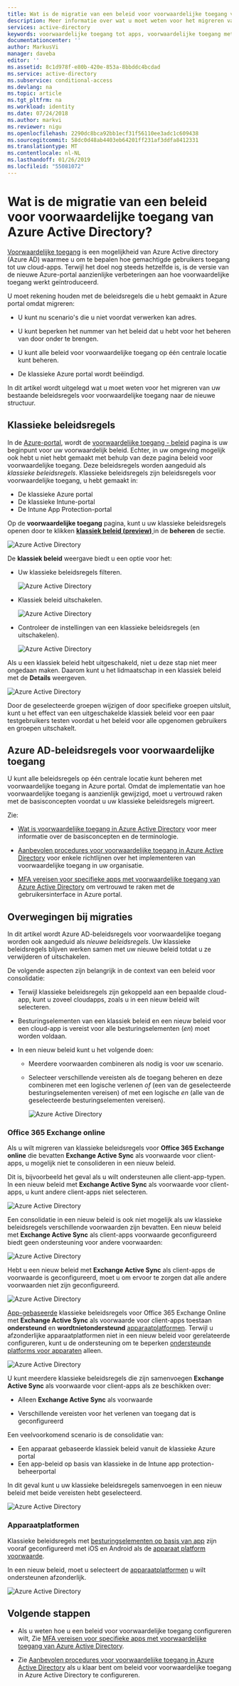 ```yaml
---
title: Wat is de migratie van een beleid voor voorwaardelijke toegang van Azure Active Directory? | Microsoft Docs
description: Meer informatie over wat u moet weten voor het migreren van klassieke beleidsregels in Azure portal.
services: active-directory
keywords: voorwaardelijke toegang tot apps, voorwaardelijke toegang met Azure AD, beveiligde toegang tot bedrijfsresources, beleid voor voorwaardelijke toegang
documentationcenter: ''
author: MarkusVi
manager: daveba
editor: ''
ms.assetid: 8c1d978f-e80b-420e-853a-8bbddc4bcdad
ms.service: active-directory
ms.subservice: conditional-access
ms.devlang: na
ms.topic: article
ms.tgt_pltfrm: na
ms.workload: identity
ms.date: 07/24/2018
ms.author: markvi
ms.reviewer: nigu
ms.openlocfilehash: 2290dc8bca92bb1ecf31f56110ee3adc1c609438
ms.sourcegitcommit: 58dc0d48ab4403eb64201ff231af3ddfa8412331
ms.translationtype: MT
ms.contentlocale: nl-NL
ms.lasthandoff: 01/26/2019
ms.locfileid: "55081072"
---
```

# <a name="what-is-a-policy-migration-in-azure-active-directory-conditional-access"></a>Wat is de migratie van een beleid voor voorwaardelijke toegang van Azure Active Directory? 


[Voorwaardelijke toegang](../active-directory-conditional-access-azure-portal.md) is een mogelijkheid van Azure Active directory (Azure AD) waarmee u om te bepalen hoe gemachtigde gebruikers toegang tot uw cloud-apps. Terwijl het doel nog steeds hetzelfde is, is de versie van de nieuwe Azure-portal aanzienlijke verbeteringen aan hoe voorwaardelijke toegang werkt geïntroduceerd.

U moet rekening houden met de beleidsregels die u hebt gemaakt in Azure portal omdat migreren:

- U kunt nu scenario's die u niet voordat verwerken kan adres.

- U kunt beperken het nummer van het beleid dat u hebt voor het beheren van door onder te brengen.   

- U kunt alle beleid voor voorwaardelijke toegang op één centrale locatie kunt beheren.

- De klassieke Azure portal wordt beëindigd.   

In dit artikel wordt uitgelegd wat u moet weten voor het migreren van uw bestaande beleidsregels voor voorwaardelijke toegang naar de nieuwe structuur.
 
## <a name="classic-policies"></a>Klassieke beleidsregels

In de [Azure-portal](https://portal.azure.com), wordt de [voorwaardelijke toegang - beleid](https://portal.azure.com/#blade/Microsoft_AAD_IAM/ConditionalAccessBlade/Policies) pagina is uw beginpunt voor uw voorwaardelijk beleid. Echter, in uw omgeving mogelijk ook hebt u niet hebt gemaakt met behulp van deze pagina beleid voor voorwaardelijke toegang. Deze beleidsregels worden aangeduid als *klassieke beleidsregels*. Klassieke beleidsregels zijn beleidsregels voor voorwaardelijke toegang, u hebt gemaakt in:

- De klassieke Azure portal
- De klassieke Intune-portal
- De Intune App Protection-portal


Op de **voorwaardelijke toegang** pagina, kunt u uw klassieke beleidsregels openen door te klikken [ **klassiek beleid (preview)** ](https://portal.azure.com/#blade/Microsoft_AAD_IAM/ConditionalAccessBlade/ClassicPolicies) in de **beheren** de sectie. 


![Azure Active Directory](./media/policy-migration/71.png)


De **klassiek beleid** weergave biedt u een optie voor het:

- Uw klassieke beleidsregels filteren.
 
    ![Azure Active Directory](./media/policy-migration/72.png)

- Klassiek beleid uitschakelen.

    ![Azure Active Directory](./media/policy-migration/73.png)
   
- Controleer de instellingen van een klassieke beleidsregels (en uitschakelen).

    ![Azure Active Directory](./media/policy-migration/74.png)


Als u een klassiek beleid hebt uitgeschakeld, niet u deze stap niet meer ongedaan maken. Daarom kunt u het lidmaatschap in een klassiek beleid met de **Details** weergeven. 

![Azure Active Directory](./media/policy-migration/75.png)

Door de geselecteerde groepen wijzigen of door specifieke groepen uitsluit, kunt u het effect van een uitgeschakelde klassiek beleid voor een paar testgebruikers testen voordat u het beleid voor alle opgenomen gebruikers en groepen uitschakelt. 



## <a name="azure-ad-conditional-access-policies"></a>Azure AD-beleidsregels voor voorwaardelijke toegang

U kunt alle beleidsregels op één centrale locatie kunt beheren met voorwaardelijke toegang in Azure portal. Omdat de implementatie van hoe voorwaardelijke toegang is aanzienlijk gewijzigd, moet u vertrouwd raken met de basisconcepten voordat u uw klassieke beleidsregels migreert.

Zie:

- [Wat is voorwaardelijke toegang in Azure Active Directory](../active-directory-conditional-access-azure-portal.md) voor meer informatie over de basisconcepten en de terminologie.

- [Aanbevolen procedures voor voorwaardelijke toegang in Azure Active Directory](best-practices.md) voor enkele richtlijnen over het implementeren van voorwaardelijke toegang in uw organisatie.

- [MFA vereisen voor specifieke apps met voorwaardelijke toegang van Azure Active Directory](app-based-mfa.md) om vertrouwd te raken met de gebruikersinterface in Azure portal.


 
## <a name="migration-considerations"></a>Overwegingen bij migraties

In dit artikel wordt Azure AD-beleidsregels voor voorwaardelijke toegang worden ook aangeduid als *nieuwe beleidsregels*.
Uw klassieke beleidsregels blijven werken samen met uw nieuwe beleid totdat u ze verwijderen of uitschakelen. 

De volgende aspecten zijn belangrijk in de context van een beleid voor consolidatie:

- Terwijl klassieke beleidsregels zijn gekoppeld aan een bepaalde cloud-app, kunt u zoveel cloudapps, zoals u in een nieuw beleid wilt selecteren.

- Besturingselementen van een klassiek beleid en een nieuw beleid voor een cloud-app is vereist voor alle besturingselementen (*en*) moet worden voldaan. 


- In een nieuw beleid kunt u het volgende doen:
 
    - Meerdere voorwaarden combineren als nodig is voor uw scenario. 

    - Selecteer verschillende vereisten als de toegang beheren en deze combineren met een logische verlenen *of* (een van de geselecteerde besturingselementen vereisen) of met een logische *en* (alle van de geselecteerde besturingselementen vereisen).

        ![Azure Active Directory](./media/policy-migration/25.png)




### <a name="office-365-exchange-online"></a>Office 365 Exchange online

Als u wilt migreren van klassieke beleidsregels voor **Office 365 Exchange online** die bevatten **Exchange Active Sync** als voorwaarde voor client-apps, u mogelijk niet te consolideren in een nieuw beleid. 

Dit is, bijvoorbeeld het geval als u wilt ondersteunen alle client-app-typen. In een nieuw beleid met **Exchange Active Sync** als voorwaarde voor client-apps, u kunt andere client-apps niet selecteren.

![Azure Active Directory](./media/policy-migration/64.png)

Een consolidatie in een nieuw beleid is ook niet mogelijk als uw klassieke beleidsregels verschillende voorwaarden zijn bevatten. Een nieuw beleid met **Exchange Active Sync** als client-apps voorwaarde geconfigureerd biedt geen ondersteuning voor andere voorwaarden:   

![Azure Active Directory](./media/policy-migration/08.png)

Hebt u een nieuw beleid met **Exchange Active Sync** als client-apps de voorwaarde is geconfigureerd, moet u om ervoor te zorgen dat alle andere voorwaarden niet zijn geconfigureerd. 

![Azure Active Directory](./media/policy-migration/16.png)
 

[App-gebaseerde](technical-reference.md#approved-client-app-requirement) klassieke beleidsregels voor Office 365 Exchange Online met **Exchange Active Sync** als voorwaarde voor client-apps toestaan **ondersteund** en **wordtnietondersteund** [apparaatplatformen](technical-reference.md#device-platform-condition). Terwijl u afzonderlijke apparaatplatformen niet in een nieuw beleid voor gerelateerde configureren, kunt u de ondersteuning om te beperken [ondersteunde platforms voor apparaten](technical-reference.md#device-platform-condition) alleen. 

![Azure Active Directory](./media/policy-migration/65.png)

U kunt meerdere klassieke beleidsregels die zijn samenvoegen **Exchange Active Sync** als voorwaarde voor client-apps als ze beschikken over:

- Alleen **Exchange Active Sync** als voorwaarde 

- Verschillende vereisten voor het verlenen van toegang dat is geconfigureerd

Een veelvoorkomend scenario is de consolidatie van:

- Een apparaat gebaseerde klassiek beleid vanuit de klassieke Azure portal 
- Een app-beleid op basis van klassieke in de Intune app protection-beheerportal 
 
In dit geval kunt u uw klassieke beleidsregels samenvoegen in een nieuw beleid met beide vereisten hebt geselecteerd.

![Azure Active Directory](./media/policy-migration/62.png)



### <a name="device-platforms"></a>Apparaatplatformen

Klassieke beleidsregels met [besturingselementen op basis van app](technical-reference.md#approved-client-app-requirement) zijn vooraf geconfigureerd met iOS en Android als de [apparaat platform voorwaarde](technical-reference.md#device-platform-condition). 

In een nieuw beleid, moet u selecteert de [apparaatplatformen](technical-reference.md#device-platform-condition) u wilt ondersteunen afzonderlijk.

![Azure Active Directory](./media/policy-migration/41.png)



 
 


## <a name="next-steps"></a>Volgende stappen

- Als u weten hoe u een beleid voor voorwaardelijke toegang configureren wilt, Zie [MFA vereisen voor specifieke apps met voorwaardelijke toegang van Azure Active Directory](app-based-mfa.md).

- Zie [Aanbevolen procedures voor voorwaardelijke toegang in Azure Active Directory](best-practices.md) als u klaar bent om beleid voor voorwaardelijke toegang in Azure Active Directory te configureren. 
